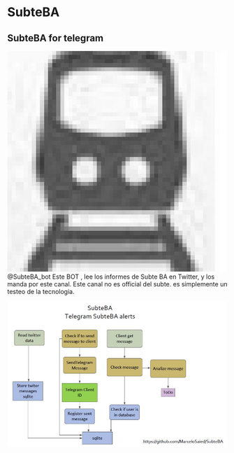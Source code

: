 # SubteBA
##    SubteBA for telegram
![alt text](https://github.com/MarceloSaied/SubteBA/blob/master/images/SubteBA.jpg)
@SubteBA_bot
Este BOT , lee los informes de Subte BA en Twitter, y los manda por este canal. Este canal no es official del subte. es simplemente un testeo de la tecnologia.


![alt text](https://github.com/MarceloSaied/SubteBA/blob/master/images/workflow1.jpg)
